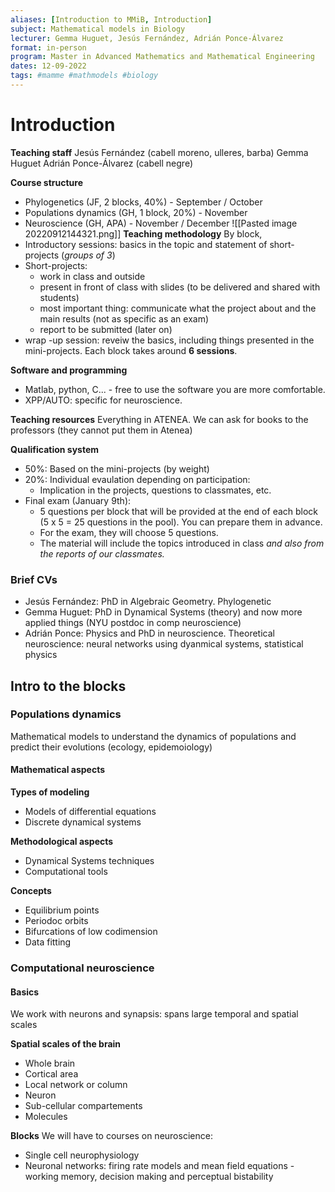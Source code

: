 ```yaml
---
aliases: [Introduction to MMiB, Introduction]
subject: Mathematical models in Biology
lecturer: Gemma Huguet, Jesús Fernández, Adrián Ponce-Álvarez
format: in-person
program: Master in Advanced Mathematics and Mathematical Engineering
dates: 12-09-2022
tags: #mamme #mathmodels #biology
---
```

# Introduction
**Teaching staff**
Jesús Fernández (cabell moreno, ulleres, barba)
Gemma Huguet
Adrián Ponce-Álvarez (cabell negre)

**Course structure**
- Phylogenetics (JF, 2 blocks, 40%) - September / October
- Populations dynamics (GH, 1 block, 20%) - November
- Neuroscience (GH, APA) - November / December
![[Pasted image 20220912144321.png]]
**Teaching methodology**
By block,
- Introductory sessions: basics in the topic and statement of short-projects (*groups of 3*)
- Short-projects:
	- work in class and outside
	- present in front of class with slides (to be delivered and shared with students)
	- most important thing: communicate what the project about and the main results (not as specific as an exam)
	- report to be submitted (later on)
- wrap -up session: reveiw the basics, including things presented in the mini-projects.
Each block takes around **6 sessions**.

**Software and programming**
- Matlab, python, C... - free to use the software you are more comfortable.
- XPP/AUTO: specific for neuroscience.

**Teaching resources**
Everything in ATENEA. We can ask for books to the professors (they cannot put them in Atenea)

**Qualification system**
- 50%: Based on the mini-projects (by weight)
- 20%: Individual evaulation depending on participation:
	- Implication in the projects, questions to classmates, etc.
- Final exam (January 9th):
	- 5 questions per block that will be provided at the end of each block (5 x 5 = 25 questions in the pool). You can prepare them in advance.
	- For the exam, they will choose 5 questions.
	- The material will include the topics introduced in class *and also from the reports of our classmates.*


### Brief CVs
- Jesús Fernández: PhD in Algebraic Geometry. Phylogenetic
- Gemma Huguet: PhD in Dynamical Systems (theory) and now more applied things (NYU postdoc in comp neuroscience)
- Adrián Ponce: Physics and PhD in neuroscience. Theoretical neuroscience: neural networks using dyanmical systems, statistical physics

## Intro to the blocks
### Populations dynamics
Mathematical models to understand the dynamics of populations and predict their evolutions (ecology, epidemoiology)

#### Mathematical aspects
**Types of modeling**
- Models of differential equations
- Discrete dynamical systems

**Methodological aspects**
- Dynamical Systems techniques
- Computational tools

**Concepts**
- Equilibrium points
- Periodoc orbits
- Bifurcations of low codimension
- Data fitting

### Computational neuroscience
#### Basics
We work with neurons and synapsis: spans large temporal and spatial scales

**Spatial scales of the brain**
- Whole brain
- Cortical area
- Local network or column
- Neuron
- Sub-cellular compartements
- Molecules

**Blocks**
We will have to courses on neuroscience:
- Single cell neurophysiology
- Neuronal networks: firing rate models and mean field equations - working memory, decision making and perceptual bistability
